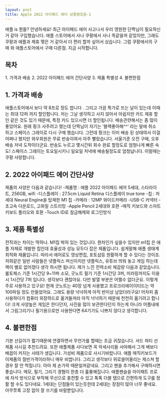 ```yaml
---
layout: post
title: Apple 2022 아이패드 에어 상품평모음-1
---
```


애플 is 뭔들?
안녕하세요! 최근 아이패드 에어 사고나서 우리 영원한 단짝님이 필요하신거 같아 구입했습니다. 
애플 스토어에서 사나 쿠팡에서 사나 똑같을꺼 같았지만, 그래도 쿠팡과 애플과 제휴 맺은 거 같아서 더 편리 할까 싶어서 샀습니다.
그럼 쿠팡에서의 구매 와 애플스토어에서 구매 다른점. 지금 시작합니다.

<h2>목차</h2>
1. 가격과 배송
2. 2️022 아이패드 에어 간단사양
3. 제품 특별성
4. 불편한점



<h2>1. 가격과 배송</h2>
애플스토어에서 보다 약 8프로 정도 쌉니다 . 그리고 가끔 특가로 뜨는 날이 있는데 이때는 최대 12퍼 까지 할인합니다.
저는 그날 생각하고 사지 않아서 아쉽지만 카드 제휴 할인 같은 것도 있기 때문에, 특정 카드 있으시면 더 할인됩니다.
배송관련해서는 좀 많이 좋았어요.
원래 핑크 사주려고 했는데 단짝님이 자기는 ‘블랙좋아해^^’ 라는 말에 취소 하고 스페이스 그레이로 다시 구매 했습니다.
그런데 핑크는 이미 배송 된 상태여서 이걸 어쩌나 했지만 와우회원은 무료 반송이여서 아주 빨랐습니다.
서울기준 오전 구매, 오후 배송 저녁 도착이더군요.
반송도 누르고 몇시간뒤 회수 완료 할정도로 엄청나게 빠른 속도!
스페이스 그레이는 토요일시키니 일요일 저녁에 배송될정도로 엄청납니다.
이럴때는 쿠팡 사랑합니다.



<h2>2. 2️022 아이패드 에어 간단사양</h2>
제품의 사양은 다음과 같습니다!
-제품명 : 애플 2022 아이패드 에어 5세대, 스타라이트, 256GB, wifi
-디스플레이 : 27.5cm Liquid Retina 디스플레이 true tone
-칩 : 차세대 Neural Engine을 탑재한 M1 칩
-카메라 : 12MP 와이드카메라
-USB-C 커넥터
-초고속 다운로드, 고화질 스트리밍
-Apple Pencil 2세대와 호환
-매직 키보드와 스마트 키보드 폴리오와 호환
-Touch ID로 잠금해제와 로그인방식



<h2>3. 제품 특별성</h2>
전작과는 차이는 딱하나. M1칩 박혀 있는 것입니다.
뭔차인가 싶을수 있지만 m1칩 은 애플 자체로 개발한 칩인데 효율성과 성능 모두다 잡은 제품입니다.
쉽게말해 애플 생태계 최적화 제품입니다.
따라서 에어로도 영상편집, 포토샵등 원활하게 할 수 있다는 것이죠.
저희같은 일반 사람들은 넷플릭스 머신이지만 넷플릭스, 유튜브 띄워 놓고 게임 하는데 랙이 별로 없어졌다 생각 하시면 됩니다.
제가 느낀 전력소비 체감량 다음과 같았습니다.
롤토체스 기준 1시간당 9~11퍼 소모, 굿노트 필기 기준 1시간당 3퍼, 미러링까지도 이용시 1시간당 7퍼 입니다. 생각보다 괜찮아요.
다만 발열 부분은 어쩔수 없더군요.
이렇게 주로 사용하고 있구요! 현재 굿노트는 40장 넘게 사용했고 프로크리에이이티드는 약 100파일 정도 만들었어요. 
그래도 용량 넉넉하게 아직 반이상 남았더라구요!
어차피 좀 사용하다가 컴퓨터 외장하드로 옮겨둘꺼라 아직 넉넉하기 때문에 천천히 옮기려고 합니다!
크게 사양높은 게임은 한다던지, 사진을 많이 보관한다던지 하는게 아니라 어플내에서 그림그리기나 필기용으로만 사용한다면 64기가도 나쁘지 않다고 생각합니다.



<h2>4. 불편한점</h2>
기본 선길이가 짧기때문에 연결하면서 무언가를 할때는 조금 귀찮습니다. 서드 파티 선제품 사시길 추천드려요.
또한 애플제품 사다보면 꼭 악세사리들 사야해서 그게 배보다 배꼽이 커지는 사태가 생깁니다.
가성비 제품으로 사시기바랍니다. 
애플 매직키보드가 이제품의 절반가격이라하니 매우 비쌉니다.
그리고 생각보다 위로쓸어올리는 제스쳐 할경우 잘 안 먹힙니다.
아마 제 손가락 때문일꺼같네요.
그리고 펜을 추가해서 구매하시면 좋습니다.
메모, 필기, 그리기 경혐이 한층 더 휼륭해집니다.
애플펜슬을 아이패트 프로에 자석 방식으로 부착해 무선으로 충천할 수 있고 톡톡 더블 탭으로 간편하게 도구를 정활 할 수도 있다네요.
1세대는 단점들이 있는듯한데 2세대는 장점이 많아 너무 좋네요.
아무쪼록 고장 없이 잘 쓰기를 바랄뿐입니다.